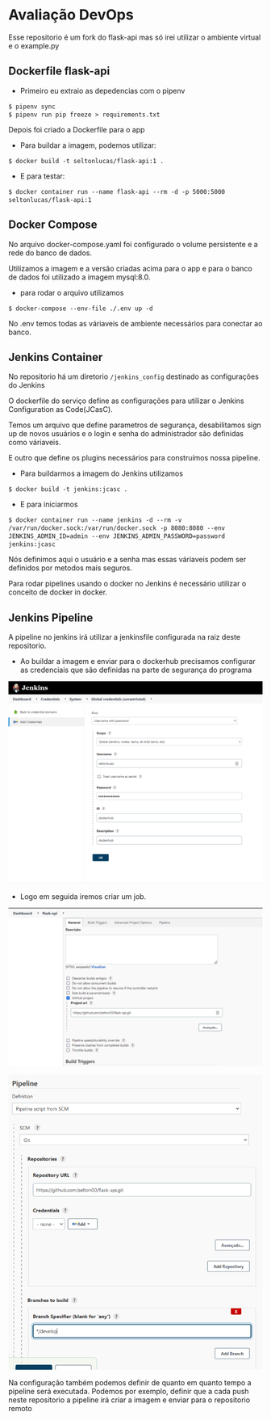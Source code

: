 
# Avaliação DevOps

Esse repositorio é um fork do flask-api mas só irei utilizar o ambiente virtual e o example.py

## Dockerfile flask-api

- Primeiro eu extraio as depedencias com o pipenv

``` 
$ pipenv sync
$ pipenv run pip freeze > requirements.txt
```

Depois foi criado a Dockerfile para o app

- Para buildar a imagem, podemos utilizar:

``` 
$ docker build -t seltonlucas/flask-api:1 .
```

- E para testar:

``` 
$ docker container run --name flask-api --rm -d -p 5000:5000 seltonlucas/flask-api:1
```

## Docker Compose

No arquivo docker-compose.yaml foi configurado o volume persistente e a rede do banco de dados.

Utilizamos a imagem e a versão criadas acima para o app e para o banco de dados foi utilizado a imagem mysql:8.0.

- para rodar o arquivo utilizamos

``` 
$ docker-compose --env-file ./.env up -d 
```

No .env temos todas as váriaveis de ambiente necessários para conectar ao banco.

## Jenkins Container

No repositorio há um diretorio `/jenkins_config` destinado as configurações do Jenkins

O dockerfile do serviço define as configurações para utilizar o Jenkins Configuration as Code(JCasC).

Temos um arquivo que define parametros de segurança, desabilitamos sign up de novos usuários e o login e senha do administrador são definidas como váriaveis.

E outro que define os plugins necessários para construímos nossa pipeline.

- Para buildarmos a imagem do Jenkins utilizamos

``` 
$ docker build -t jenkins:jcasc .
```

- E para iniciarmos 

``` 
$ docker container run --name jenkins -d --rm -v /var/run/docker.sock:/var/run/docker.sock -p 8080:8080 --env JENKINS_ADMIN_ID=admin --env JENKINS_ADMIN_PASSWORD=password jenkins:jcasc
```

Nós definimos aqui o usuário e a senha mas essas váriaveis podem ser definidos por metodos mais seguros.

Para rodar pipelines usando o docker no Jenkins é necessário utilizar o conceito de docker in docker.

## Jenkins Pipeline

A pipeline no jenkins irá utilizar a jenkinsfile configurada na raiz deste repositorio.

- Ao buildar a imagem e enviar para o dockerhub precisamos configurar as credenciais que são definidas na parte de segurança do programa

![Credenciais](imgs/jenkins1.png)

- Logo em seguida iremos criar um job.

![Escolha do repositorio no github](imgs/jenkins2.png)

![Configuração da Pipeline](imgs/jenkins3.png)

Na configuração também podemos definir de quanto em quanto tempo a pipeline será executada.
Podemos por exemplo, definir que a cada push neste repositorio a pipeline irá criar a imagem e enviar para o repositorio remoto

